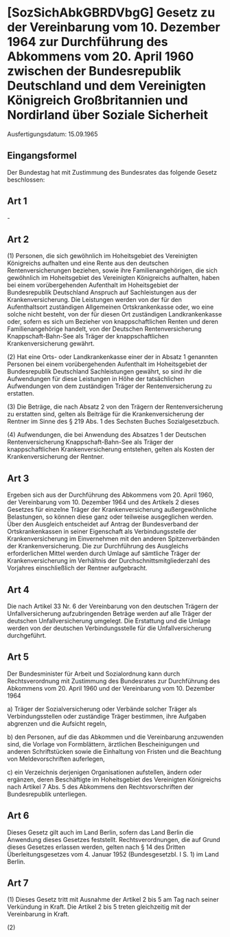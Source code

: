 # [SozSichAbkGBRDVbgG] Gesetz zu der Vereinbarung vom 10. Dezember 1964 zur Durchführung des Abkommens vom 20. April 1960 zwischen der Bundesrepublik Deutschland und dem Vereinigten Königreich Großbritannien und Nordirland über Soziale Sicherheit

Ausfertigungsdatum: 15.09.1965

 

## Eingangsformel

Der Bundestag hat mit Zustimmung des Bundesrates das folgende Gesetz beschlossen:


## Art 1

\-


## Art 2

(1) Personen, die sich gewöhnlich im Hoheitsgebiet des Vereinigten Königreichs aufhalten und eine Rente aus den deutschen Rentenversicherungen beziehen, sowie ihre Familienangehörigen, die sich gewöhnlich im Hoheitsgebiet des Vereinigten Königreichs aufhalten, haben bei einem vorübergehenden Aufenthalt im Hoheitsgebiet der Bundesrepublik Deutschland Anspruch auf Sachleistungen aus der Krankenversicherung. Die Leistungen werden von der für den Aufenthaltsort zuständigen Allgemeinen Ortskrankenkasse oder, wo eine solche nicht besteht, von der für diesen Ort zuständigen Landkrankenkasse oder, sofern es sich um Bezieher von knappschaftlichen Renten und deren Familienangehörige handelt, von der Deutschen Rentenversicherung Knappschaft-Bahn-See als Träger der knappschaftlichen Krankenversicherung gewährt.

(2) Hat eine Orts- oder Landkrankenkasse einer der in Absatz 1 genannten Personen bei einem vorübergehenden Aufenthalt im Hoheitsgebiet der Bundesrepublik Deutschland Sachleistungen gewährt, so sind ihr die Aufwendungen für diese Leistungen in Höhe der tatsächlichen Aufwendungen von dem zuständigen Träger der Rentenversicherung zu erstatten.

(3) Die Beträge, die nach Absatz 2 von den Trägern der Rentenversicherung zu erstatten sind, gelten als Beiträge für die Krankenversicherung der Rentner im Sinne des § 219 Abs. 1 des Sechsten Buches Sozialgesetzbuch.

(4) Aufwendungen, die bei Anwendung des Absatzes 1 der Deutschen Rentenversicherung Knappschaft-Bahn-See als Träger der knappschaftlichen Krankenversicherung entstehen, gelten als Kosten der Krankenversicherung der Rentner.


## Art 3

Ergeben sich aus der Durchführung des Abkommens vom 20. April 1960, der Vereinbarung vom 10. Dezember 1964 und des Artikels 2 dieses Gesetzes für einzelne Träger der Krankenversicherung außergewöhnliche Belastungen, so können diese ganz oder teilweise ausgeglichen werden. Über den Ausgleich entscheidet auf Antrag der Bundesverband der Ortskrankenkassen in seiner Eigenschaft als Verbindungsstelle der Krankenversicherung im Einvernehmen mit den anderen Spitzenverbänden der Krankenversicherung. Die zur Durchführung des Ausgleichs erforderlichen Mittel werden durch Umlage auf sämtliche Träger der Krankenversicherung im Verhältnis der Durchschnittsmitgliederzahl des Vorjahres einschließlich der Rentner aufgebracht.


## Art 4

Die nach Artikel 33 Nr. 6 der Vereinbarung von den deutschen Trägern der Unfallversicherung aufzubringenden Beträge werden auf alle Träger der deutschen Unfallversicherung umgelegt. Die Erstattung und die Umlage werden von der deutschen Verbindungsstelle für die Unfallversicherung durchgeführt.


## Art 5

Der Bundesminister für Arbeit und Sozialordnung kann durch Rechtsverordnung mit Zustimmung des Bundesrates zur Durchführung des Abkommens vom 20. April 1960 und der Vereinbarung vom 10. Dezember 1964

a) Träger der Sozialversicherung oder Verbände solcher Träger als Verbindungsstellen oder zuständige Träger bestimmen, ihre Aufgaben abgrenzen und die Aufsicht regeln,

b) den Personen, auf die das Abkommen und die Vereinbarung anzuwenden sind, die Vorlage von Formblättern, ärztlichen Bescheinigungen und anderen Schriftstücken sowie die Einhaltung von Fristen und die Beachtung von Meldevorschriften auferlegen,

c) ein Verzeichnis derjenigen Organisationen aufstellen, ändern oder ergänzen, deren Beschäftigte im Hoheitsgebiet des Vereinigten Königreichs nach Artikel 7 Abs. 5 des Abkommens den Rechtsvorschriften der Bundesrepublik unterliegen.


## Art 6

Dieses Gesetz gilt auch im Land Berlin, sofern das Land Berlin die Anwendung dieses Gesetzes feststellt. Rechtsverordnungen, die auf Grund dieses Gesetzes erlassen werden, gelten nach § 14 des Dritten Überleitungsgesetzes vom 4. Januar 1952 (Bundesgesetzbl. I S. 1) im Land Berlin.


## Art 7

(1) Dieses Gesetz tritt mit Ausnahme der Artikel 2 bis 5 am Tag nach seiner Verkündung in Kraft. Die Artikel 2 bis 5 treten gleichzeitig mit der Vereinbarung in Kraft.

(2)
